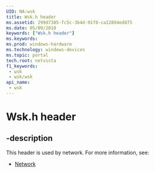 ```yaml
---
UID: NA:wsk
title: Wsk.h header
ms.assetid: 299d7385-fc5c-3b4d-91f8-ca12894ed875
ms.date: 05/09/2018
keywords: ["Wsk.h header"]
ms.keywords: 
ms.prod: windows-hardware
ms.technology: windows-devices
ms.topic: portal
tech.root: netvista
f1_keywords:
 - wsk
 - wsk/wsk
api_name:
 - wsk
---
```


# Wsk.h header


## -description

This header is used by network. For more information, see:

- [Network](../_netvista/index.md)

